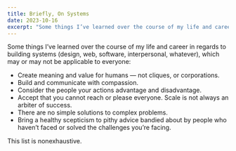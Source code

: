 ```yaml
---
title: Briefly, On Systems
date: 2023-10-16
excerpt: "Some things I’ve learned over the course of my life and career in regards to building systems (design, web, software, interpersonal, whatever), which may or may not be applicable to everyone."
---
```


Some things I’ve learned over the course of my life and career in regards to building systems (design, web, software, interpersonal, whatever), which may or may not be applicable to everyone:

- Create meaning and value for humans — not cliques, or corporations.
- Build and communicate with compassion.
- Consider the people your actions advantage and disadvantage.
- Accept that you cannot reach or please everyone. Scale is not always an arbiter of success.
- There are no simple solutions to complex problems.
- Bring a healthy scepticism to pithy advice bandied about by people who haven’t faced or solved the challenges you’re facing.

This list is nonexhaustive.
